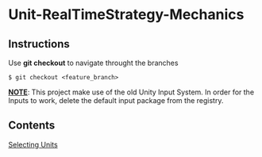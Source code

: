 # Unit-RealTimeStrategy-Mechanics

## Instructions
Use __git checkout__ to navigate throught the branches
```
$ git checkout <feature_branch>
```
<ins>**NOTE**</ins>: This project make use of the old Unity Input System.
In order for the Inputs to work, delete the default input package from the registry. 

## Contents
[Selecting Units](#unit-selection)
